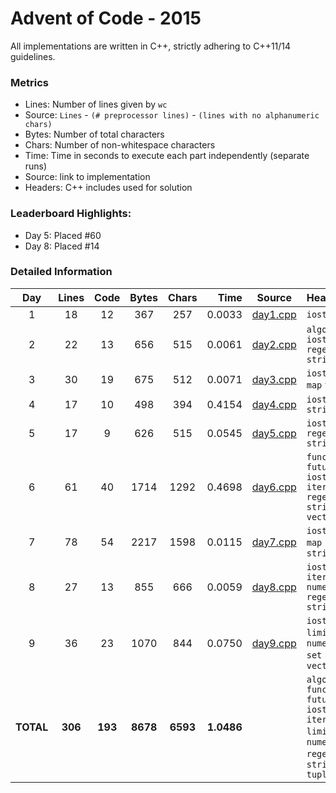 # Advent of Code - 2015

All implementations are written in C++, strictly adhering to C++11/14 guidelines.

### Metrics

* Lines: Number of lines given by `wc`
* Source: `Lines` - `(# preprocessor lines)` - `(lines with no alphanumeric chars)`
* Bytes: Number of total characters
* Chars: Number of non-whitespace characters
* Time: Time in seconds to execute each part independently (separate runs)
* Source: link to implementation
* Headers: C++ includes used for solution

### Leaderboard Highlights:

* Day 5: Placed #60
* Day 8: Placed #14

### Detailed Information

 Day | Lines | Code | Bytes | Chars | Time | Source | Headers
:---:|:-----:|:----:|:-----:|:-----:| ----:|:------:|:-------
1|18|12|367|257|0.0033|[day1.cpp](https://github.com/willkill07/adventofcode/blob/master/src/day1/day1.cpp)|`iostream`
2|22|13|656|515|0.0061|[day2.cpp](https://github.com/willkill07/adventofcode/blob/master/src/day2/day2.cpp)|`algorithm` `iostream` `regex` `string`
3|30|19|675|512|0.0071|[day3.cpp](https://github.com/willkill07/adventofcode/blob/master/src/day3/day3.cpp)|`iostream` `map` `tuple`
4|17|10|498|394|0.4154|[day4.cpp](https://github.com/willkill07/adventofcode/blob/master/src/day4/day4.cpp)|`iostream` `string`
5|17|9|626|515|0.0545|[day5.cpp](https://github.com/willkill07/adventofcode/blob/master/src/day5/day5.cpp)|`iostream` `regex` `string`
6|61|40|1714|1292|0.4698|[day6.cpp](https://github.com/willkill07/adventofcode/blob/master/src/day6/day6.cpp)|`functional` `future` `iostream` `iterator` `regex` `string` `vector`
7|78|54|2217|1598|0.0115|[day7.cpp](https://github.com/willkill07/adventofcode/blob/master/src/day7/day7.cpp)|`iostream` `map` `regex` `string`
8|27|13|855|666|0.0059|[day8.cpp](https://github.com/willkill07/adventofcode/blob/master/src/day8/day8.cpp)|`iostream` `iterator` `numeric` `regex` `string`
9|36|23|1070|844|0.0750|[day9.cpp](https://github.com/willkill07/adventofcode/blob/master/src/day9/day9.cpp)|`iostream` `limits` `map` `numeric` `set` `string` `vector`
**TOTAL**|**306**|**193**|**8678**|**6593**|**1.0486**| | `algorithm` `functional` `future` `iostream` `iterator` `limits` `map` `numeric` `regex` `set` `string` `tuple`
